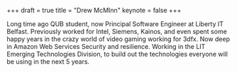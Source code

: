 +++
draft = true
title = "Drew McMInn"
keynote = false
+++

Long time ago QUB student, now Principal Software Engineer at Liberty IT Belfast.  Previously worked for Intel, Siemens, Kainos, and even spent some happy years in the crazy world of video gaming working for 3dfx.
Now deep in Amazon Web Services Security and resilience.  Working in the LIT Emerging Technologies Division, to build out the technologies everyone will be using in the next 5 years.
